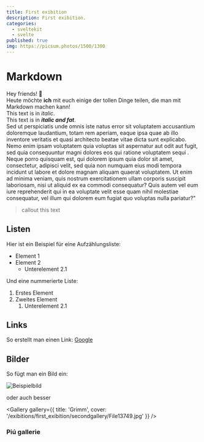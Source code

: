 ```yaml
---
title: First exibition
description: First exibition.
categories:
  - sveltekit
  - svelte
published: true
img: https://picsum.photos/1500/1300
---
```


<script>
  import Gallery from "$components/markdown/gallery/Gallery.svelte"
  import Note from "$components/markdown/Note.svelte"

  const gallery = {
    title: 'titolo',
    cover: '/exibitions/first_exibition/firstgallery/00001.png',
    images: [{
      src: '/exibitions/first_exibition/firstgallery/00002.png',
      caption: "halloWorld"
    },
    {
      src: '/exibitions/first_exibition/firstgallery/00003.png',
      caption: "halloWorld"
    },
    {
      src: '/exibitions/first_exibition/secondgallery/File13749.jpg',
      caption: "halloWorld"
    }]
  }
    const gallery2 = {
    title: 'titolo',
    cover: '/exibitions/first_exibition/firstgallery/00005.png',
    images: [{
      src: '/exibitions/first_exibition/firstgallery/00006.png',
      caption: "halloWorld"
    },
    {
      src: '/exibitions/first_exibition/firstgallery/00007.png',
      caption: "halloWorld"
    },
    {
      src: '/exibitions/first_exibition/secondgallery/File13749.jpg',
      caption: "halloWorld"
    }]
  }
</script>

# Markdown

Hey friends! 👋<br>
Heute möchte **ich** mit euch einige der tollen Dinge teilen, die man mit Markdown machen kann!<br>
This text is in _italic_.<br>
This text is in **_italic and fat_**.<br>
Sed ut perspiciatis unde omnis iste natus error sit voluptatem accusantium doloremque laudantium, totam rem aperiam, eaque ipsa quae ab illo inventore veritatis et quasi architecto beatae vitae dicta sunt explicabo. Nemo enim ipsam voluptatem quia voluptas sit aspernatur aut odit aut fugit, sed quia consequuntur magni dolores eos qui ratione voluptatem sequi <Note content="autem vel eum iure reprehenderit qui in ea voluptate velit esse quam nihil molestiae consequatur, vel illum qui dolorem eum fu" underlinedText="nesciunt" />. Neque porro quisquam est, qui dolorem ipsum quia dolor sit amet, consectetur, adipisci velit, sed quia non numquam eius modi tempora incidunt ut labore et dolore magnam aliquam quaerat voluptatem. Ut enim ad minima veniam, quis nostrum exercitationem ullam corporis suscipit laboriosam, nisi ut aliquid ex ea commodi consequatur? Quis autem vel eum iure reprehenderit qui in ea voluptate velit esse quam nihil molestiae consequatur, vel illum qui dolorem eum fugiat quo voluptas nulla pariatur?"

> callout this text

## Listen

Hier ist ein Beispiel für eine Aufzählungsliste:

- Element 1
- Element 2
  - Unterelement 2.1

Und eine nummerierte Liste:

1. Erstes Element
2. Zweites Element
   1. Unterelement 2.1

## Links

So erstellt man einen Link: [Google](https://www.google.com)

## Bilder

So fügt man ein Bild ein:

![Beispielbild](/exibitions/first_exibition/secondgallery/File13749.jpg)

oder auch besser

<Gallery gallery={{ title: 'Grimm', cover: '/exibitions/first_exibition/secondgallery/File13749.jpg' }} />

### Piú gallerie

<div class="flex gap-2">
  <Gallery gallery={gallery} className='w-3/6' />
  <Gallery gallery={gallery2} className='w-3/6' />
</div>

